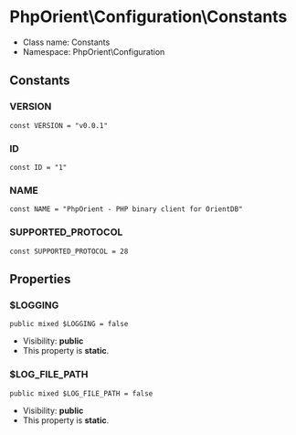 PhpOrient\Configuration\Constants
===============






* Class name: Constants
* Namespace: PhpOrient\Configuration



Constants
----------


### VERSION

    const VERSION = "v0.0.1"





### ID

    const ID = "1"





### NAME

    const NAME = "PhpOrient - PHP binary client for OrientDB"





### SUPPORTED_PROTOCOL

    const SUPPORTED_PROTOCOL = 28





Properties
----------


### $LOGGING

    public mixed $LOGGING = false





* Visibility: **public**
* This property is **static**.


### $LOG_FILE_PATH

    public mixed $LOG_FILE_PATH = false





* Visibility: **public**
* This property is **static**.



